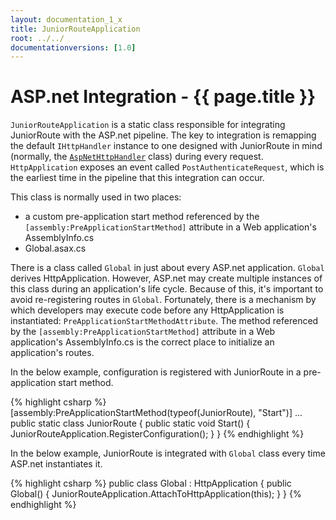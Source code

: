 ```yaml
---
layout: documentation_1_x
title: JuniorRouteApplication
root: ../../
documentationversions: [1.0]
---
```

ASP.net Integration - {{ page.title }}
=
```JuniorRouteApplication``` is a static class responsible for integrating JuniorRoute with the ASP.net pipeline. The key to integration is remapping the default ```IHttpHandler``` instance to one designed with JuniorRoute in mind (normally, the [```AspNetHttpHandler```](aspnethttphandler.html) class) during every request. ```HttpApplication``` exposes an event called ```PostAuthenticateRequest```, which is the earliest time in the pipeline that this integration can occur.

This class is normally used in two places:
* a custom pre-application start method referenced by the ```[assembly:PreApplicationStartMethod]``` attribute in a Web application's AssemblyInfo.cs
* Global.asax.cs

There is a class called ```Global``` in just about every ASP.net application. ```Global``` derives HttpApplication. However, ASP.net may create multiple instances of this class during an application's life cycle. Because of this, it's important to avoid re-registering routes in ```Global```. Fortunately, there is a mechanism by which developers may execute code before any HttpApplication is instantiated: ```PreApplicationStartMethodAttribute```. The method referenced by the ```[assembly:PreApplicationStartMethod]``` attribute in a Web application's AssemblyInfo.cs is the correct place to initialize an application's routes.

In the below example, configuration is registered with JuniorRoute in a pre-application start method.

{% highlight csharp %}
[assembly:PreApplicationStartMethod(typeof(JuniorRoute), "Start")]
...
public static class JuniorRoute
{
  public static void Start()
  {
    JuniorRouteApplication.RegisterConfiguration<JuniorRouteConfiguration>();
  }
}
{% endhighlight %}

In the below example, JuniorRoute is integrated with ```Global``` class every time ASP.net instantiates it.

{% highlight csharp %}
public class Global : HttpApplication
{
  public Global()
  {
    JuniorRouteApplication.AttachToHttpApplication(this);
  }
}
{% endhighlight %}